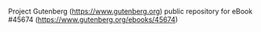 Project Gutenberg (https://www.gutenberg.org) public repository for eBook #45674 (https://www.gutenberg.org/ebooks/45674)
